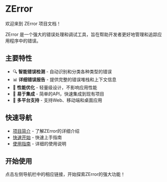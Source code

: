# ZError

欢迎来到 ZError 项目文档！

ZError 是一个强大的错误处理和调试工具，旨在帮助开发者更好地管理和追踪应用程序中的错误。

## 主要特性

- 🔍 **智能错误检测** - 自动识别和分类各种类型的错误
- 📊 **详细错误报告** - 提供完整的错误堆栈和上下文信息
- 🚀 **性能优化** - 轻量级设计，不影响应用性能
- 🔧 **易于集成** - 简单的API，快速集成到现有项目
- 📱 **多平台支持** - 支持Web、移动端和桌面应用

## 快速导航

- [项目简介](./introduction) - 了解ZError的详细介绍
- [快速开始](./getting-started) - 快速上手指南
- [使用指南](./guide) - 详细的使用说明

## 开始使用

点击左侧导航栏中的相应链接，开始探索ZError的强大功能！